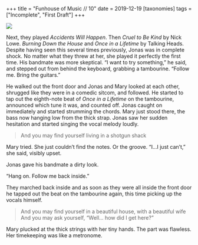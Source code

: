 +++
title = "Funhouse of Music // 10"
date = 2019-12-19
[taxonomies]
tags = ["Incomplete", "First Draft"]
+++

![](/funhouse/labour-of-lust.jpg)

Next, they played _Accidents Will Happen_. Then _Cruel to Be Kind_ by Nick Lowe. _Burning Down the House_ and _Once in a Lifetime_ by Talking Heads. Despite having seen this several times previously, Jonas was in complete shock. No matter what they threw at her, she played it perfectly the first time. His bandmate was more skeptical. “I want to try something,” he said, and stepped out from behind the keyboard, grabbing a tambourine. “Follow me. Bring the guitars.”

He walked out the front door and Jonas and Mary looked at each other, shrugged like they were in a comedic sitcom, and followed. He started to tap out the eighth-note beat of _Once in a Lifetime_ on the tambourine, announced which tune it was, and counted off. Jonas caught on immediately and started strumming the chords. Mary just stood there, the bass now hanging low from the thick strap. Jonas saw her sudden hesitation and started singing the vocal melody loudly.

> And you may find yourself living in a shotgun shack

Mary tried. She just couldn’t find the notes. Or the groove. “I…I just can’t,” she said, visibly upset.

Jonas gave his bandmate a dirty look.

“Hang on. Follow me back inside.”

They marched back inside and as soon as they were all inside the front door he tapped out the beat on the tambourine again, this time picking up the vocals himself.

> And you may find yourself in a beautiful house, with a beautiful wife
> And you may ask yourself, “Well… how did I get here?”

Mary plucked at the thick strings with her tiny hands. The part was flawless. Her timekeeping was like a metronome.
